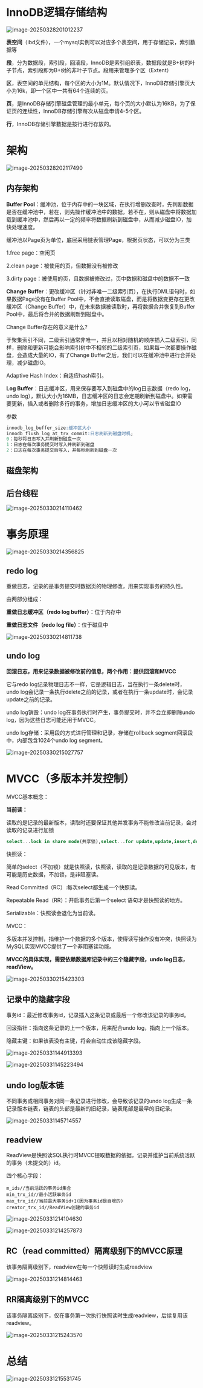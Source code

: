 # InnoDB逻辑存储结构

![image-20250328201012237](C:\Users\Tibet\AppData\Roaming\Typora\typora-user-images\image-20250328201012237.png)

**表空间**（ibd文件），一个mysql实例可以对应多个表空间，用于存储记录，索引数据等

**段**，分为数据段，索引段，回滚段，InnoDB是索引组织表，数据段就是B+树的叶子节点，索引段即为B+树的非叶子节点。段用来管理多个区（Extent）

**区**，表空间的单元结构，每个区的大小为1M。默认情况下，InnoDB存储引擎页大小为16k，即一个区中一共有64个连续的页。

**页**，是InnoDB存储引擎磁盘管理的最小单元，每个页的大小默认为16KB，为了保证页的连续性，InnoDB存储引擎每次从磁盘申请4-5个区。

**行**，InnoDB存储引擎数据是按行进行存放的。

# 架构

![image-20250328202117490](C:\Users\Tibet\AppData\Roaming\Typora\typora-user-images\image-20250328202117490.png)

## 内存架构

**Buffer Pool**：缓冲池，位于内存中的一块区域，在执行增删改查时，先判断数据是否在缓冲池中，若在，则先操作缓冲池中的数据，若不在，则从磁盘中将数据加载到缓冲池中，然后再以一定的频率将数据刷新到磁盘中，从而减少磁盘IO，加快处理速度。

缓冲池以Page页为单位，底层采用链表管理Page，根据页状态，可以分为三类

1.free page：空闲页

2.clean page：被使用的页，但数据没有被修改

3.dirty page：被使用的页，且数据被修改过，页中数据和磁盘中的数据不一致

**Change Buffer**：更改缓冲区（针对非唯一二级索引页），在执行DML语句时，如果数据Page没有在Buffer Pool中，不会直接读取磁盘，而是将数据变更存在更改缓冲区（Change Buffer）中，在未来数据被读取时，再将数据合并恢复到Buffer Pool中，最后将合并的数据刷新到磁盘中。

Change Buffer存在的意义是什么?

于聚集索引不同，二级索引通常非唯一，并且以相对随机的顺序插入二级索引，同样，删除和更新可能会影响索引树中不相邻的二级索引页，如果每一次都要操作磁盘，会造成大量的IO，有了Change Buffer之后，我们可以在缓冲池中进行合并处理，减少磁盘IO。

Adaptive Hash Index：自适应hash索引。

**Log Buffer**：日志缓冲区，用来保存要写入到磁盘中的log日志数据（redo log，undo log），默认大小为16MB，日志缓冲区的日志会定期刷新到磁盘中。如果需要更新，插入或者删除多行的事务，增加日志缓冲区的大小可以节省磁盘IO

参数

```SQL
innodb_log_buffer_size:缓冲区大小
innodb_flush_log_at_trx_commit:日志刷新到磁盘时机;
0：每秒将日志写入并刷新到磁盘一次
1：日志在每次事务提交时写入并刷新到磁盘
2：日志在每次事务提交后写入，并每秒刷新到磁盘一次
```

## 磁盘架构

















## 后台线程

![image-20250330214110462](C:\Users\Tibet\AppData\Roaming\Typora\typora-user-images\image-20250330214110462.png)

# 事务原理

![image-20250330214356825](C:\Users\Tibet\AppData\Roaming\Typora\typora-user-images\image-20250330214356825.png)

## redo log

重做日志，记录的是事务提交时数据页的物理修改，用来实现事务的持久性。

由两部分组成：

**重做日志缓冲区（redo log buffer）**：位于内存中

**重做日志文件（redo log file）**：位于磁盘中



![image-20250330214811738](C:\Users\Tibet\AppData\Roaming\Typora\typora-user-images\image-20250330214811738.png)

## undo log

**回滚日志，用来记录数据被修改前的信息，两个作用：提供回滚和MVCC**

它与redo log记录物理日志不一样，它是逻辑日志，当在执行一条delete时，undo log会记录一条执行delete之前的记录，或者在执行一条update时，会记录update之前的记录。

undo log销毁：undo log在事务执行时产生，事务提交时，并不会立即删除undo log，因为这些日志可能还用于MVCC。

undo log存储：采用段的方式进行管理和记录，存储在rollback segment回滚段中，内部包含1024个undo log segment。

![image-20250330215027757](C:\Users\Tibet\AppData\Roaming\Typora\typora-user-images\image-20250330215027757.png)

# MVCC（多版本并发控制）

MVCC基本概念：

**当前读：**

读取的是记录的最新版本，读取时还要保证其他并发事务不能修改当前记录，会对读取的记录进行加锁

```SQL
select...lock in share mode(共享锁),select...for update,update,insert,delete(排他锁)都是一种当前读
```

快照读：

简单的select（不加锁）就是快照读，快照读，读取的是记录数据的可见版本，有可能是历史数据，不加锁，是非阻塞读。

Read Committed（RC）:每次select都生成一个快照读。

Repeatable Read（RR）：开启事务后第一个select 语句才是快照读的地方。

Serializable：快照读会退化为当前读。

MVCC：

多版本并发控制，指维护一个数据的多个版本，使得读写操作没有冲突，快照读为MySQL实现MVCC提供了一个非阻塞读功能。

**MVCC的具体实现，需要依赖数据库记录中的三个隐藏字段，undo log日志，readView。**

![image-20250330215423303](C:\Users\Tibet\AppData\Roaming\Typora\typora-user-images\image-20250330215423303.png)

## 记录中的隐藏字段

事务id：最近修改事务id，记录插入这条记录或最后一个修改该记录的事务id。

回滚指针：指向这条记录的上一个版本，用来配合undo log，指向上一个版本。

隐藏主键：如果该表没有主键，将会自动生成该隐藏字段。

![image-20250331144913393](C:\Users\Tibet\AppData\Roaming\Typora\typora-user-images\image-20250331144913393.png)

![image-20250331145223494](C:\Users\Tibet\AppData\Roaming\Typora\typora-user-images\image-20250331145223494.png)

## undo log版本链

不同事务或相同事务对同一条记录进行修改，会导致该记录的undo log生成一条记录版本链表，链表的头部是最新的旧纪录，链表尾部是最早的旧纪录。



![image-20250331145714557](C:\Users\Tibet\AppData\Roaming\Typora\typora-user-images\image-20250331145714557.png)

## readview

ReadView是快照读SQL执行时MVCC提取数据的依据，记录并维护当前系统活跃的事务（未提交的）id。

四个核心字段：

```mysql
m_ids//当前活跃的事务id集合
min_trx_id//最小活跃事务id
max_trx_id//当前最大事务id+1(因为事务id是自增的)
creator_trx_id//ReadView创建的事务id
```

![image-20250331214104630](C:\Users\Tibet\AppData\Roaming\Typora\typora-user-images\image-20250331214104630.png)

![image-20250331214257873](C:\Users\Tibet\AppData\Roaming\Typora\typora-user-images\image-20250331214257873.png)

## RC（read committed）隔离级别下的MVCC原理

该事务隔离级别下，readview在每一个快照读时生成readview

![image-20250331214814463](C:\Users\Tibet\AppData\Roaming\Typora\typora-user-images\image-20250331214814463.png)

## RR隔离级别下的MVCC

该事务隔离级别下，仅在事务第一次执行快照读时生成readview，后续复用该readview。

























![image-20250331215243570](C:\Users\Tibet\AppData\Roaming\Typora\typora-user-images\image-20250331215243570.png)







# 总结

![image-20250331215531745](C:\Users\Tibet\AppData\Roaming\Typora\typora-user-images\image-20250331215531745.png)
